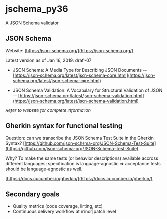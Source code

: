 # jschema_py36
A JSON Schema validator

## JSON Schema

Website: [https://json-schema.org/](https://json-schema.org/)

Latest version as of Jan 16, 2019: draft-07

- JSON Schema: A Media Type for Describing JSON Documents
-- [https://json-schema.org/latest/json-schema-core.html](https://json-schema.org/latest/json-schema-core.html)

- JSON Schema Validation: A Vocabulary for Structural Validation of JSON
-- [https://json-schema.org/latest/json-schema-validation.html](https://json-schema.org/latest/json-schema-validation.html)

*Refer to website for complete information*

## Gherkin syntax for functional testing

Question: can we transcribe the JSON Schema Test Suite in the Gherkin Syntax?
[https://github.com/json-schema-org/JSON-Schema-Test-Suite](https://github.com/json-schema-org/JSON-Schema-Test-Suite)

Why? To make the same tests (or behavior descriptions) available accross different languages; specification is language-agnostic => acceptance tests should be language-agnostic as well.

[https://docs.cucumber.io/gherkin/](https://docs.cucumber.io/gherkin/)

## Secondary goals

- Quality metrics (code coverage, linting, etc)
- Continuous delivery workflow at minor|patch level
